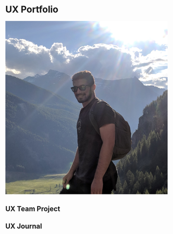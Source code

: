 # UX Portfolio
![alt text](assets/profile.jpg "Hi, my name is Ky. I'm a computer science major who took this class because I think usability is the most important aspect for web development and games which are two things I love to create and plan to do in the future.")

## UX Team Project


## UX Journal

